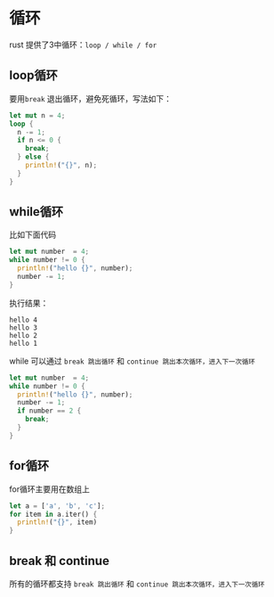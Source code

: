 # 循环

rust 提供了3中循环：`loop / while / for`

## loop循环

要用`break` 退出循环，避免死循环，写法如下：

```rust
let mut n = 4;
loop {
  n -= 1;
  if n <= 0 {
    break;
  } else {
    println!("{}", n);
  }
}
```

## while循环

比如下面代码

```rust
let mut number  = 4;
while number != 0 {
  println!("hello {}", number);
  number -= 1;
}
```

执行结果：

```text
hello 4
hello 3
hello 2
hello 1
```

while 可以通过 `break 跳出循环` 和 `continue 跳出本次循环，进入下一次循环`

```rust
let mut number  = 4;
while number != 0 {
  println!("hello {}", number);
  number -= 1;
  if number == 2 {
    break;
  }
}
```

## for循环

for循环主要用在数组上

```rust
let a = ['a', 'b', 'c'];
for item in a.iter() {
  println!("{}", item)
}
```

## break 和 continue

所有的循环都支持 `break 跳出循环` 和 `continue 跳出本次循环，进入下一次循环`